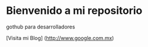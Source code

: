 # Bienvenido a mi repositorio

gothub para desarrolladores

[Visita mi Blog] (http://www.google.com.mx)
